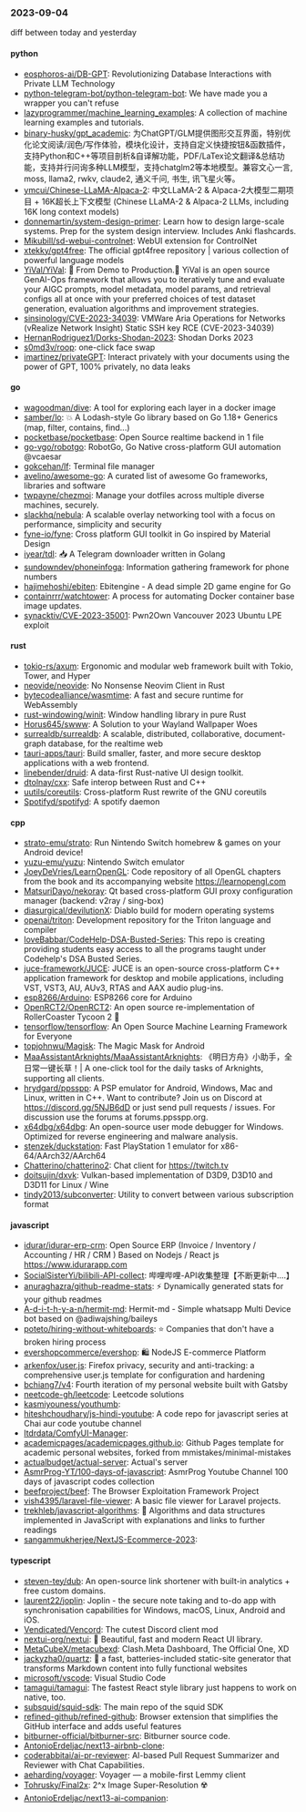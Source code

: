 ### 2023-09-04
diff between today and yesterday

#### python
* [eosphoros-ai/DB-GPT](https://github.com/eosphoros-ai/DB-GPT): Revolutionizing Database Interactions with Private LLM Technology
* [python-telegram-bot/python-telegram-bot](https://github.com/python-telegram-bot/python-telegram-bot): We have made you a wrapper you can't refuse
* [lazyprogrammer/machine_learning_examples](https://github.com/lazyprogrammer/machine_learning_examples): A collection of machine learning examples and tutorials.
* [binary-husky/gpt_academic](https://github.com/binary-husky/gpt_academic): 为ChatGPT/GLM提供图形交互界面，特别优化论文阅读/润色/写作体验，模块化设计，支持自定义快捷按钮&函数插件，支持Python和C++等项目剖析&自译解功能，PDF/LaTex论文翻译&总结功能，支持并行问询多种LLM模型，支持chatglm2等本地模型。兼容文心一言, moss, llama2, rwkv, claude2, 通义千问, 书生, 讯飞星火等。
* [ymcui/Chinese-LLaMA-Alpaca-2](https://github.com/ymcui/Chinese-LLaMA-Alpaca-2): 中文LLaMA-2 & Alpaca-2大模型二期项目 + 16K超长上下文模型 (Chinese LLaMA-2 & Alpaca-2 LLMs, including 16K long context models)
* [donnemartin/system-design-primer](https://github.com/donnemartin/system-design-primer): Learn how to design large-scale systems. Prep for the system design interview. Includes Anki flashcards.
* [Mikubill/sd-webui-controlnet](https://github.com/Mikubill/sd-webui-controlnet): WebUI extension for ControlNet
* [xtekky/gpt4free](https://github.com/xtekky/gpt4free): The official gpt4free repository | various collection of powerful language models
* [YiVal/YiVal](https://github.com/YiVal/YiVal): 🚀 From Demo to Production.🚀 YiVal is an open source GenAI-Ops framework that allows you to iteratively tune and evaluate your AIGC prompts, model metadata, model params, and retrieval configs all at once with your preferred choices of test dataset generation, evaluation algorithms and improvement strategies.
* [sinsinology/CVE-2023-34039](https://github.com/sinsinology/CVE-2023-34039): VMWare Aria Operations for Networks (vRealize Network Insight) Static SSH key RCE (CVE-2023-34039)
* [HernanRodriguez1/Dorks-Shodan-2023](https://github.com/HernanRodriguez1/Dorks-Shodan-2023): Shodan Dorks 2023
* [s0md3v/roop](https://github.com/s0md3v/roop): one-click face swap
* [imartinez/privateGPT](https://github.com/imartinez/privateGPT): Interact privately with your documents using the power of GPT, 100% privately, no data leaks

#### go
* [wagoodman/dive](https://github.com/wagoodman/dive): A tool for exploring each layer in a docker image
* [samber/lo](https://github.com/samber/lo): 💥 A Lodash-style Go library based on Go 1.18+ Generics (map, filter, contains, find...)
* [pocketbase/pocketbase](https://github.com/pocketbase/pocketbase): Open Source realtime backend in 1 file
* [go-vgo/robotgo](https://github.com/go-vgo/robotgo): RobotGo, Go Native cross-platform GUI automation @vcaesar
* [gokcehan/lf](https://github.com/gokcehan/lf): Terminal file manager
* [avelino/awesome-go](https://github.com/avelino/awesome-go): A curated list of awesome Go frameworks, libraries and software
* [twpayne/chezmoi](https://github.com/twpayne/chezmoi): Manage your dotfiles across multiple diverse machines, securely.
* [slackhq/nebula](https://github.com/slackhq/nebula): A scalable overlay networking tool with a focus on performance, simplicity and security
* [fyne-io/fyne](https://github.com/fyne-io/fyne): Cross platform GUI toolkit in Go inspired by Material Design
* [iyear/tdl](https://github.com/iyear/tdl): 📥 A Telegram downloader written in Golang
* [sundowndev/phoneinfoga](https://github.com/sundowndev/phoneinfoga): Information gathering framework for phone numbers
* [hajimehoshi/ebiten](https://github.com/hajimehoshi/ebiten): Ebitengine - A dead simple 2D game engine for Go
* [containrrr/watchtower](https://github.com/containrrr/watchtower): A process for automating Docker container base image updates.
* [synacktiv/CVE-2023-35001](https://github.com/synacktiv/CVE-2023-35001): Pwn2Own Vancouver 2023 Ubuntu LPE exploit

#### rust
* [tokio-rs/axum](https://github.com/tokio-rs/axum): Ergonomic and modular web framework built with Tokio, Tower, and Hyper
* [neovide/neovide](https://github.com/neovide/neovide): No Nonsense Neovim Client in Rust
* [bytecodealliance/wasmtime](https://github.com/bytecodealliance/wasmtime): A fast and secure runtime for WebAssembly
* [rust-windowing/winit](https://github.com/rust-windowing/winit): Window handling library in pure Rust
* [Horus645/swww](https://github.com/Horus645/swww): A Solution to your Wayland Wallpaper Woes
* [surrealdb/surrealdb](https://github.com/surrealdb/surrealdb): A scalable, distributed, collaborative, document-graph database, for the realtime web
* [tauri-apps/tauri](https://github.com/tauri-apps/tauri): Build smaller, faster, and more secure desktop applications with a web frontend.
* [linebender/druid](https://github.com/linebender/druid): A data-first Rust-native UI design toolkit.
* [dtolnay/cxx](https://github.com/dtolnay/cxx): Safe interop between Rust and C++
* [uutils/coreutils](https://github.com/uutils/coreutils): Cross-platform Rust rewrite of the GNU coreutils
* [Spotifyd/spotifyd](https://github.com/Spotifyd/spotifyd): A spotify daemon

#### cpp
* [strato-emu/strato](https://github.com/strato-emu/strato): Run Nintendo Switch homebrew & games on your Android device!
* [yuzu-emu/yuzu](https://github.com/yuzu-emu/yuzu): Nintendo Switch emulator
* [JoeyDeVries/LearnOpenGL](https://github.com/JoeyDeVries/LearnOpenGL): Code repository of all OpenGL chapters from the book and its accompanying website https://learnopengl.com
* [MatsuriDayo/nekoray](https://github.com/MatsuriDayo/nekoray): Qt based cross-platform GUI proxy configuration manager (backend: v2ray / sing-box)
* [diasurgical/devilutionX](https://github.com/diasurgical/devilutionX): Diablo build for modern operating systems
* [openai/triton](https://github.com/openai/triton): Development repository for the Triton language and compiler
* [loveBabbar/CodeHelp-DSA-Busted-Series](https://github.com/loveBabbar/CodeHelp-DSA-Busted-Series): This repo is creating providing students easy access to all the programs taught under Codehelp's DSA Busted Series.
* [juce-framework/JUCE](https://github.com/juce-framework/JUCE): JUCE is an open-source cross-platform C++ application framework for desktop and mobile applications, including VST, VST3, AU, AUv3, RTAS and AAX audio plug-ins.
* [esp8266/Arduino](https://github.com/esp8266/Arduino): ESP8266 core for Arduino
* [OpenRCT2/OpenRCT2](https://github.com/OpenRCT2/OpenRCT2): An open source re-implementation of RollerCoaster Tycoon 2 🎢
* [tensorflow/tensorflow](https://github.com/tensorflow/tensorflow): An Open Source Machine Learning Framework for Everyone
* [topjohnwu/Magisk](https://github.com/topjohnwu/Magisk): The Magic Mask for Android
* [MaaAssistantArknights/MaaAssistantArknights](https://github.com/MaaAssistantArknights/MaaAssistantArknights): 《明日方舟》小助手，全日常一键长草！| A one-click tool for the daily tasks of Arknights, supporting all clients.
* [hrydgard/ppsspp](https://github.com/hrydgard/ppsspp): A PSP emulator for Android, Windows, Mac and Linux, written in C++. Want to contribute? Join us on Discord at https://discord.gg/5NJB6dD or just send pull requests / issues. For discussion use the forums at forums.ppsspp.org.
* [x64dbg/x64dbg](https://github.com/x64dbg/x64dbg): An open-source user mode debugger for Windows. Optimized for reverse engineering and malware analysis.
* [stenzek/duckstation](https://github.com/stenzek/duckstation): Fast PlayStation 1 emulator for x86-64/AArch32/AArch64
* [Chatterino/chatterino2](https://github.com/Chatterino/chatterino2): Chat client for https://twitch.tv
* [doitsujin/dxvk](https://github.com/doitsujin/dxvk): Vulkan-based implementation of D3D9, D3D10 and D3D11 for Linux / Wine
* [tindy2013/subconverter](https://github.com/tindy2013/subconverter): Utility to convert between various subscription format

#### javascript
* [idurar/idurar-erp-crm](https://github.com/idurar/idurar-erp-crm): Open Source ERP (Invoice / Inventory / Accounting / HR / CRM ) Based on Nodejs / React js https://www.idurarapp.com
* [SocialSisterYi/bilibili-API-collect](https://github.com/SocialSisterYi/bilibili-API-collect): 哔哩哔哩-API收集整理【不断更新中....】
* [anuraghazra/github-readme-stats](https://github.com/anuraghazra/github-readme-stats): ⚡ Dynamically generated stats for your github readmes
* [A-d-i-t-h-y-a-n/hermit-md](https://github.com/A-d-i-t-h-y-a-n/hermit-md): Hermit-md - Simple whatsapp Multi Device bot based on @adiwajshing/baileys
* [poteto/hiring-without-whiteboards](https://github.com/poteto/hiring-without-whiteboards): ⭐️ Companies that don't have a broken hiring process
* [evershopcommerce/evershop](https://github.com/evershopcommerce/evershop): 🛍️ NodeJS E-commerce Platform
* [arkenfox/user.js](https://github.com/arkenfox/user.js): Firefox privacy, security and anti-tracking: a comprehensive user.js template for configuration and hardening
* [bchiang7/v4](https://github.com/bchiang7/v4): Fourth iteration of my personal website built with Gatsby
* [neetcode-gh/leetcode](https://github.com/neetcode-gh/leetcode): Leetcode solutions
* [kasmiyouness/youthumb](https://github.com/kasmiyouness/youthumb): 
* [hiteshchoudhary/js-hindi-youtube](https://github.com/hiteshchoudhary/js-hindi-youtube): A code repo for javascript series at Chai aur code youtube channel
* [ltdrdata/ComfyUI-Manager](https://github.com/ltdrdata/ComfyUI-Manager): 
* [academicpages/academicpages.github.io](https://github.com/academicpages/academicpages.github.io): Github Pages template for academic personal websites, forked from mmistakes/minimal-mistakes
* [actualbudget/actual-server](https://github.com/actualbudget/actual-server): Actual's server
* [AsmrProg-YT/100-days-of-javascript](https://github.com/AsmrProg-YT/100-days-of-javascript): AsmrProg Youtube Channel 100 days of javascript codes collection
* [beefproject/beef](https://github.com/beefproject/beef): The Browser Exploitation Framework Project
* [vish4395/laravel-file-viewer](https://github.com/vish4395/laravel-file-viewer): A basic file viewer for Laravel projects.
* [trekhleb/javascript-algorithms](https://github.com/trekhleb/javascript-algorithms): 📝 Algorithms and data structures implemented in JavaScript with explanations and links to further readings
* [sangammukherjee/NextJS-Ecommerce-2023](https://github.com/sangammukherjee/NextJS-Ecommerce-2023): 

#### typescript
* [steven-tey/dub](https://github.com/steven-tey/dub): An open-source link shortener with built-in analytics + free custom domains.
* [laurent22/joplin](https://github.com/laurent22/joplin): Joplin - the secure note taking and to-do app with synchronisation capabilities for Windows, macOS, Linux, Android and iOS.
* [Vendicated/Vencord](https://github.com/Vendicated/Vencord): The cutest Discord client mod
* [nextui-org/nextui](https://github.com/nextui-org/nextui): 🚀 Beautiful, fast and modern React UI library.
* [MetaCubeX/metacubexd](https://github.com/MetaCubeX/metacubexd): Clash.Meta Dashboard, The Official One, XD
* [jackyzha0/quartz](https://github.com/jackyzha0/quartz): 🌱 a fast, batteries-included static-site generator that transforms Markdown content into fully functional websites
* [microsoft/vscode](https://github.com/microsoft/vscode): Visual Studio Code
* [tamagui/tamagui](https://github.com/tamagui/tamagui): The fastest React style library just happens to work on native, too.
* [subsquid/squid-sdk](https://github.com/subsquid/squid-sdk): The main repo of the squid SDK
* [refined-github/refined-github](https://github.com/refined-github/refined-github): Browser extension that simplifies the GitHub interface and adds useful features
* [bitburner-official/bitburner-src](https://github.com/bitburner-official/bitburner-src): Bitburner source code.
* [AntonioErdeljac/next13-airbnb-clone](https://github.com/AntonioErdeljac/next13-airbnb-clone): 
* [coderabbitai/ai-pr-reviewer](https://github.com/coderabbitai/ai-pr-reviewer): AI-based Pull Request Summarizer and Reviewer with Chat Capabilities.
* [aeharding/voyager](https://github.com/aeharding/voyager): Voyager — a mobile-first Lemmy client
* [Tohrusky/Final2x](https://github.com/Tohrusky/Final2x): 2^x Image Super-Resolution ☢️
* [AntonioErdeljac/next13-ai-companion](https://github.com/AntonioErdeljac/next13-ai-companion): 
